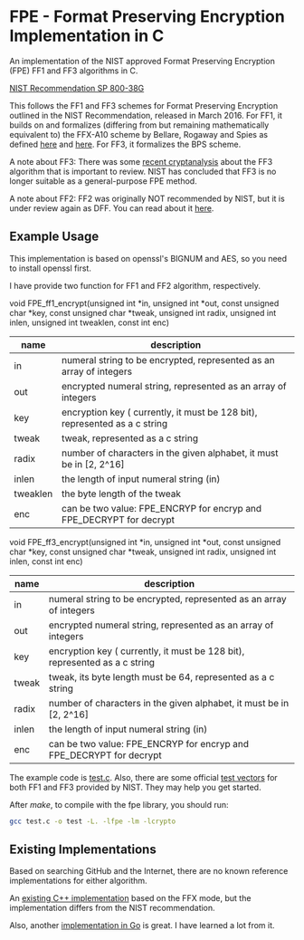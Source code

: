 # FPE - Format Preserving Encryption Implementation in C

An implementation of the NIST approved Format Preserving Encryption (FPE) FF1 and FF3 algorithms in C.

[NIST Recommendation SP 800-38G](http://nvlpubs.nist.gov/nistpubs/SpecialPublications/NIST.SP.800-38G.pdf)

This follows the FF1 and FF3 schemes for Format Preserving Encryption outlined in the NIST Recommendation, released in March 2016. For FF1, it builds on and formalizes (differing from but remaining mathematically equivalent to) the FFX-A10 scheme by Bellare, Rogaway and Spies as defined [here](http://csrc.nist.gov/groups/ST/toolkit/BCM/documents/proposedmodes/ffx/ffx-spec.pdf) and [here](http://csrc.nist.gov/groups/ST/toolkit/BCM/documents/proposedmodes/ffx/ffx-spec2.pdf). For FF3, it formalizes the BPS scheme.

A note about FF3: There was some [recent cryptanalysis](https://beta.csrc.nist.gov/News/2017/Recent-Cryptanalysis-of-FF3) about the FF3 algorithm that is important to review. NIST has concluded that FF3 is no longer suitable as a general-purpose FPE method.

A note about FF2: FF2 was originally NOT recommended by NIST, but it is under review again as DFF. You can read about it [here](http://csrc.nist.gov/groups/ST/toolkit/BCM/documents/proposedmodes/dff/dff-ff2-fpe-scheme-update.pdf).

## Example Usage

This implementation is based on openssl's BIGNUM and AES, so you need to install openssl first.

I have provide two function for FF1 and FF2 algorithm, respectively.

void FPE_ff1_encrypt(unsigned int *in, unsigned int *out, const unsigned char *key, const unsigned char *tweak, unsigned int radix, unsigned int inlen, unsigned int tweaklen, const int enc)

| name     | description                              |
| -------- | ---------------------------------------- |
| in       | numeral string to be encrypted, represented as an array of integers |
| out      | encrypted numeral string, represented as an array of integers |
| key      | encryption key ( currently, it must be 128 bit), represented as a c string |
| tweak    | tweak, represented as a c string         |
| radix    | number of characters in the given alphabet, it must be in [2, 2^16] |
| inlen    | the length of input numeral string (in)  |
| tweaklen | the byte length of the tweak             |
| enc      | can be two value: FPE_ENCRYP for encryp and FPE_DECRYPT for decrypt |

void FPE_ff3_encrypt(unsigned int *in, unsigned int *out, const unsigned char *key, const unsigned char *tweak, unsigned int radix, unsigned int inlen, const int enc)

| name  | description                              |
| ----- | ---------------------------------------- |
| in    | numeral string to be encrypted, represented as an array of integers |
| out   | encrypted numeral string, represented as an array of integers |
| key   | encryption key ( currently, it must be 128 bit), represented as a c string |
| tweak | tweak, its byte length must be 64, represented as a c string |
| radix | number of characters in the given alphabet, it must be in [2, 2^16] |
| inlen | the length of input numeral string (in)  |
| enc   | can be two value: FPE_ENCRYP for encryp and FPE_DECRYPT for decrypt |

The example code is [test.c](https://github.com/0NG/Format-Preserving-Encryption/blob/master/test.c). Also, there are some official [test vectors](http://csrc.nist.gov/groups/ST/toolkit/examples.html) for both FF1 and FF3 provided by NIST. They may help you get started.

After *make*, to compile with the fpe library, you should run:

```bash
gcc test.c -o test -L. -lfpe -lm -lcrypto
```

## Existing Implementations

Based on searching GitHub and the Internet, there are no known reference implementations for either algorithm.

An [existing C++ implementation](https://github.com/randombit/botan/tree/753b4c2d5301574d3c9390b79aa275a49809e6c8/src/lib/misc/fpe_fe1) based on the FFX mode, but the implementation differs from the NIST recommendation. 

Also, another [implementation in Go](https://github.com/capitalone/fpe) is great. I have learned a lot from it.

